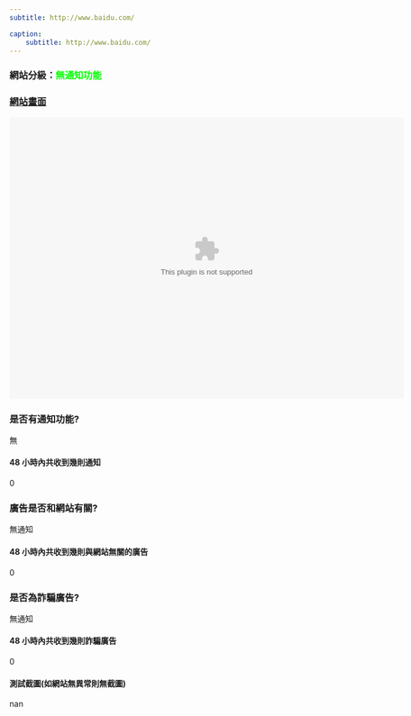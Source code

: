 ```yaml
---
subtitle: http://www.baidu.com/

caption:
	subtitle: http://www.baidu.com/
---
```


<h3>網站分級：<font color="#00FF00">無通知功能</font></h3>

### [網站畫面](http://www.baidu.com/)
<embed src="https://web.archive.org/web/http://www.baidu.com/" style="width:700px; height: 500px;">

### 是否有通知功能?
無

#### 48 小時內共收到幾則通知
0

### 廣告是否和網站有關?
無通知

#### 48 小時內共收到幾則與網站無關的廣告
0

### 是否為詐騙廣告?
無通知

#### 48 小時內共收到幾則詐騙廣告
0

#### 測試截圖(如網站無異常則無截圖)
nan

